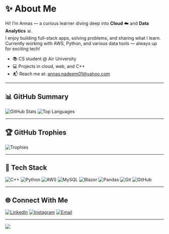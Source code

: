 # ✨ About Me

Hi! I’m Annas — a curious learner diving deep into **Cloud** ☁️ and **Data Analytics** 📊.  
I enjoy building full-stack apps, solving problems, and sharing what I learn.  
Currently working with AWS, Python, and various data tools — always up for exciting tech!

- 📚 CS student @ Air University
- 💻 Projects in cloud, web, and C++
- 📬 Reach me at: [annas.nadeem01@yahoo.com](mailto:annas.nadeem01@yahoo.com)

---

## 📊 GitHub Summary

![GitHub Stats](https://github-profile-summary-cards.vercel.app/api/cards/profile-details?username=AnnasNadeem1&theme=2077)
![Top Languages](https://github-readme-stats.vercel.app/api/top-langs/?username=AnnasNadeem1&layout=compact&theme=tokyonight&hide_border=false&card_width=300)

---

## 🏆 GitHub Trophies

![Trophies](https://github-profile-trophy.vercel.app/?username=AnnasNadeem1&theme=darkhub&no-frame=true&row=1&column=6)

---

## 🧰 Tech Stack

![C++](https://img.shields.io/badge/C++-00599C?style=for-the-badge&logo=c%2B%2B&logoColor=white)
![Python](https://img.shields.io/badge/Python-3776AB?style=for-the-badge&logo=python&logoColor=yellow)
![AWS](https://img.shields.io/badge/AWS-232F3E?style=for-the-badge&logo=amazon-aws&logoColor=FF9900)
![MySQL](https://img.shields.io/badge/MySQL-0D597F?style=for-the-badge&logo=mysql&logoColor=white)
![Blazor](https://img.shields.io/badge/Blazor-512BD4?style=for-the-badge&logo=blazor&logoColor=white)
![Pandas](https://img.shields.io/badge/Pandas-150458?style=for-the-badge&logo=pandas&logoColor=white)
![Git](https://img.shields.io/badge/Git-F05032?style=for-the-badge&logo=git&logoColor=white)
![GitHub](https://img.shields.io/badge/GitHub-181717?style=for-the-badge&logo=github&logoColor=white)

---

## 🌐 Connect With Me

[![LinkedIn](https://img.shields.io/badge/LinkedIn-%230077B5.svg?style=for-the-badge&logo=linkedin&logoColor=white)](https://www.linkedin.com/in/muhammad-annas-095098250) 
[![Instagram](https://img.shields.io/badge/Instagram-%23E4405F.svg?style=for-the-badge&logo=instagram&logoColor=white)](https://instagram.com/annas._.nadeem) 
[![Email](https://img.shields.io/badge/Email-D14836?style=for-the-badge&logo=gmail&logoColor=white)](mailto:annas.nadeem01@yahoo.com)

---

[![](https://visitcount.itsvg.in/api?id=AnnasNadeem1&icon=0&color=6)](https://visitcount.itsvg.in)

<!-- Built with ❤️ and GitHub Profile Magic -->
